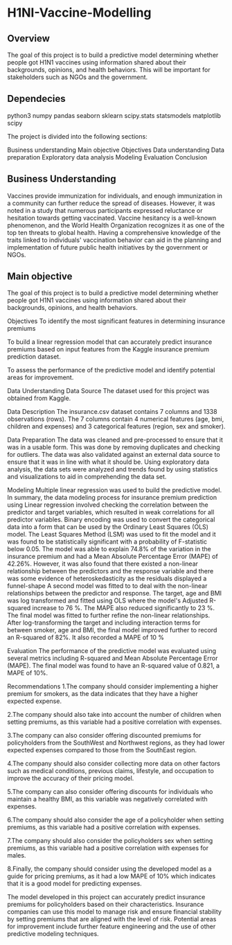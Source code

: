 # H1NI-Vaccine-Modelling
## Overview
The goal of this project is to build a predictive model determining whether people got H1N1 vaccines using information shared about their backgrounds, opinions, and health behaviors. This will be important for stakeholders such as NGOs and the government.


## Dependecies

python3
numpy
pandas
seaborn
sklearn
scipy.stats
statsmodels
matplotlib
scipy

The project is divided into the following sections:

Business understanding
Main objective
Objectives
Data understanding
Data preparation
Exploratory data analysis
Modeling
Evaluation
Conclusion

## Business Understanding


Vaccines provide immunization for individuals, and enough immunization in a community can further reduce the spread of diseases. However, it was noted in a study that numerous participants expressed reluctance or hesitation towards getting vaccinated.
Vaccine hesitancy is a well-known phenomenon, and the World Health Organization recognizes it as one of the top ten threats to global health. 
Having a comprehensive knowledge of the traits linked to individuals' vaccination behavior can aid in the planning and implementation of future public health initiatives by the government or NGOs.


## Main objective
The goal of this project is to build a predictive model determining whether people got H1N1 vaccines using information shared about their backgrounds, opinions, and health behaviors.


Objectives
To identify the most significant features in determining insurance premiums

To build a linear regression model that can accurately predict insurance premiums based on input features from the Kaggle insurance premium prediction dataset.

To assess the performance of the predictive model and identify potential areas for improvement.

Data Understanding
Data Source
The dataset used for this project was obtained from Kaggle.

Data Description
The insurance.csv dataset contains 7 columns and 1338 observations (rows). The 7 columns contain 4 numerical features (age, bmi, children and expenses) and 3 categorical features (region, sex and smoker).

Data Preparation
The data was cleaned and pre-processed to ensure that it was in a usable form. This was done by removing duplicates and checking for outliers. The data was also validated against an external data source to ensure that it was in line with what it should be. Using exploratory data analysis, the data sets were analyzed and trends found by using statistics and visualizations to aid in comprehending the data set.

Modeling
Multiple linear regression was used to build the predictive model. In summary, the data modeling process for insurance premium prediction using Linear regression involved checking the correlation between the predictor and target variables, which resulted in weak correlations for all predictor variables. Binary encoding was used to convert the categorical data into a form that can be used by the Ordinary Least Squares (OLS) model. The Least Squares Method (LSM) was used to fit the model and it was found to be statistically significant with a probability of F-statistic below 0.05. The model was able to explain 74.8% of the variation in the insurance premium and had a Mean Absolute Percentage Error (MAPE) of 42.26%. However, it was also found that there existed a non-linear relationship between the predictors and the response variable and there was some evidence of heteroskedasticity as the residuals displayed a funnel-shape
A second model was fitted to to deal with the non-linear relationships between the predictor and response. The target, age and BMI was log transformed and fitted using OLS where the model's Adjusted R-squared increase to 76 %. The MAPE also reduced significantly to 23 %. The final model was fitted to further refine the non-linear relationships. After log-transforming the target and including interaction terms for between smoker, age and BMI, the final model improved further to record an R-squared of 82%. It also recorded a MAPE of 10 %

Evaluation
The performance of the predictive model was evaluated using several metrics including R-squared and Mean Absolute Percentage Error (MAPE). The final model was found to have an R-squared value of 0.821, a MAPE of 10%.

Recommendations
1.The company should consider implementing a higher premium for smokers, as the data indicates that they have a higher expected expense.

2.The company should also take into account the number of children when setting premiums, as this variable had a positive correlation with expenses.

3.The company can also consider offering discounted premiums for policyholders from the SouthWest and Northwest regions, as they had lower expected expenses compared to those from the SouthEast region.

4.The company should also consider collecting more data on other factors such as medical conditions, previous claims, lifestyle, and occupation to improve the accuracy of their pricing model.

5.The company can also consider offering discounts for individuals who maintain a healthy BMI, as this variable was negatively correlated with expenses.

6.The company should also consider the age of a policyholder when setting premiums, as this variable had a positive correlation with expenses.

7.The company should also consider the policyholders sex when setting premiums, as this variable had a positive correlation with expenses for males.

8.Finally, the company should consider using the developed model as a guide for pricing premiums, as it had a low MAPE of 10% which indicates that it is a good model for predicting expenses.

The model developed in this project can accurately predict insurance premiums for policyholders based on their characteristics. Insurance companies can use this model to manage risk and ensure financial stability by setting premiums that are aligned with the level of risk. Potential areas for improvement include further feature engineering and the use of other predictive modeling techniques.
